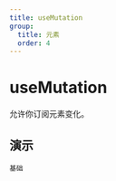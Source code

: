 ```yaml
---
title: useMutation
group:
  title: 元素
  order: 4
---
```


# useMutation

允许你订阅元素变化。

## 演示

<code src="./demo/index.tsx">基础</code>
